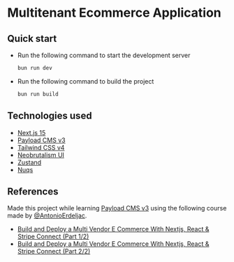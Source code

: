 # Multitenant Ecommerce Application

## Quick start

- Run the following command to start the development server

  ```bash
  bun run dev
  ```

- Run the following command to build the project

  ```bash
  bun run build
  ```

## Technologies used

- [Next.js 15](https://nextjs.org/)
- [Payload CMS v3](https://payloadcms.com/)
- [Tailwind CSS v4](https://tailwindcss.com/)
- [Neobrutalism UI](https://www.neobrutalism.dev/)
- [Zustand](https://zustand.docs.pmnd.rs/)
- [Nuqs](https://nuqs.47ng.com/)

## References

Made this project while learning [Payload CMS v3](https://payloadcms.com/) using
the following course made by [@AntonioErdeljac](https://github.com/AntonioErdeljac).

- [Build and Deploy a Multi Vendor E Commerce With Nextjs, React & Stripe Connect (Part 1/2)](https://www.youtube.com/watch?v=6fXNWBFPfRM)
- [Build and Deploy a Multi Vendor E Commerce With Nextjs, React & Stripe Connect (Part 2/2)](https://www.youtube.com/watch?v=dllIBXa0nlE)
